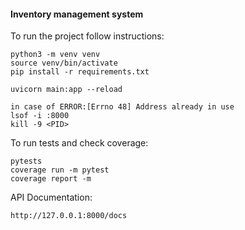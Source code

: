 #### Inventory management system

To run the project follow instructions:
```
python3 -m venv venv
source venv/bin/activate
pip install -r requirements.txt

uvicorn main:app --reload

in case of ERROR:[Errno 48] Address already in use
lsof -i :8000
kill -9 <PID>
```

To run tests and check coverage:
```
pytests
coverage run -m pytest
coverage report -m  
```

API Documentation:
```
http://127.0.0.1:8000/docs
```